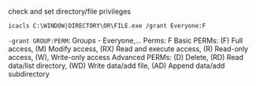 check and set directory/file privileges

`icacls C:\WINDOW|DIRECTORY\OR\FILE.exe /grant Everyone:F`

`-grant GROUP:PERM`: Groups - Everyone,... Perms: F
Basic PERMs: (F) Full access, (M) Modify access, (RX) Read and execute access, (R) Read-only access, (W), Write-only access
Advanced PERMs: (D) Delete, (RD) Read data/list directory, (WD) Write data/add file, (AD) Append data/add subdirectory